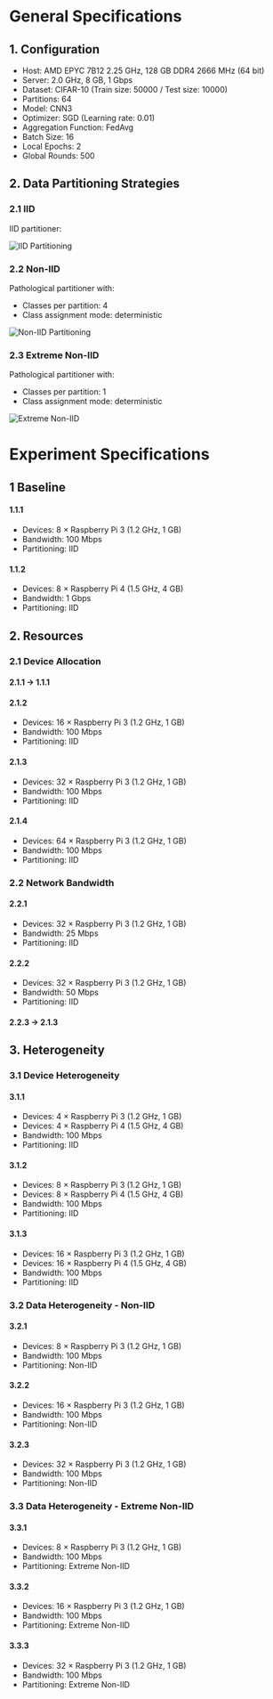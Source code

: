 # General Specifications

## 1. Configuration

  - Host: AMD EPYC 7B12 2.25 GHz, 128 GB DDR4 2666 MHz (64 bit)
  - Server: 2.0 GHz, 8 GB, 1 Gbps
  - Dataset: CIFAR-10 (Train size: 50000 / Test size: 10000)
  - Partitions: 64
  - Model: CNN3
  - Optimizer: SGD (Learning rate: 0.01)
  - Aggregation Function: FedAvg
  - Batch Size: 16
  - Local Epochs: 2
  - Global Rounds: 500

## 2. Data Partitioning Strategies

### 2.1 IID

IID partitioner:

  ![IID Partitioning](./images/CIFAR10-IID.png)

### 2.2 Non-IID

Pathological partitioner with:

  - Classes per partition: 4
  - Class assignment mode: deterministic

  ![Non-IID Partitioning](./images/CIFAR10-Non-IID.png)

### 2.3 Extreme Non-IID

Pathological partitioner with:

  - Classes per partition: 1
  - Class assignment mode: deterministic

  ![Extreme Non-IID](./images/CIFAR10-Extreme-Non-IID.png)

# Experiment Specifications

## 1 Baseline

#### 1.1.1

  - Devices: 8 × Raspberry Pi 3 (1.2 GHz, 1 GB)
  - Bandwidth: 100 Mbps
  - Partitioning: IID

#### 1.1.2

  - Devices: 8 × Raspberry Pi 4 (1.5 GHz, 4 GB)
  - Bandwidth: 1 Gbps
  - Partitioning: IID

## 2. Resources

### 2.1 Device Allocation

#### 2.1.1 -> 1.1.1

#### 2.1.2

  - Devices: 16 × Raspberry Pi 3 (1.2 GHz, 1 GB)
  - Bandwidth: 100 Mbps
  - Partitioning: IID

#### 2.1.3

  - Devices: 32 × Raspberry Pi 3 (1.2 GHz, 1 GB)
  - Bandwidth: 100 Mbps
  - Partitioning: IID

#### 2.1.4

  - Devices: 64 × Raspberry Pi 3 (1.2 GHz, 1 GB)
  - Bandwidth: 100 Mbps
  - Partitioning: IID

### 2.2 Network Bandwidth

#### 2.2.1

  - Devices: 32 × Raspberry Pi 3 (1.2 GHz, 1 GB)
  - Bandwidth: 25 Mbps
  - Partitioning: IID

#### 2.2.2

  - Devices: 32 × Raspberry Pi 3 (1.2 GHz, 1 GB)
  - Bandwidth: 50 Mbps
  - Partitioning: IID

#### 2.2.3 -> 2.1.3

## 3. Heterogeneity

### 3.1 Device Heterogeneity

#### 3.1.1

  - Devices: 4 × Raspberry Pi 3 (1.2 GHz, 1 GB)
  - Devices: 4 × Raspberry Pi 4 (1.5 GHz, 4 GB)
  - Bandwidth: 100 Mbps
  - Partitioning: IID

#### 3.1.2

  - Devices: 8 × Raspberry Pi 3 (1.2 GHz, 1 GB)
  - Devices: 8 × Raspberry Pi 4 (1.5 GHz, 4 GB)
  - Bandwidth: 100 Mbps
  - Partitioning: IID

#### 3.1.3

  - Devices: 16 × Raspberry Pi 3 (1.2 GHz, 1 GB)
  - Devices: 16 × Raspberry Pi 4 (1.5 GHz, 4 GB)
  - Bandwidth: 100 Mbps
  - Partitioning: IID

### 3.2 Data Heterogeneity - Non-IID

#### 3.2.1

  - Devices: 8 × Raspberry Pi 3 (1.2 GHz, 1 GB)
  - Bandwidth: 100 Mbps
  - Partitioning: Non-IID

#### 3.2.2

  - Devices: 16 × Raspberry Pi 3 (1.2 GHz, 1 GB)
  - Bandwidth: 100 Mbps
  - Partitioning: Non-IID

#### 3.2.3

  - Devices: 32 × Raspberry Pi 3 (1.2 GHz, 1 GB)
  - Bandwidth: 100 Mbps
  - Partitioning: Non-IID

### 3.3 Data Heterogeneity - Extreme Non-IID

#### 3.3.1

  - Devices: 8 × Raspberry Pi 3 (1.2 GHz, 1 GB)
  - Bandwidth: 100 Mbps
  - Partitioning: Extreme Non-IID

#### 3.3.2

  - Devices: 16 × Raspberry Pi 3 (1.2 GHz, 1 GB)
  - Bandwidth: 100 Mbps
  - Partitioning: Extreme Non-IID

#### 3.3.3

  - Devices: 32 × Raspberry Pi 3 (1.2 GHz, 1 GB)
  - Bandwidth: 100 Mbps
  - Partitioning: Extreme Non-IID
